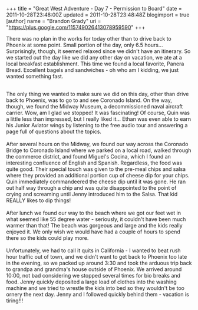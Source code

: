 +++
title = "Great West Adventure - Day 7 - Permission to Board"
date = 2011-10-28T23:48:00Z
updated = 2011-10-28T23:48:48Z
blogimport = true 
[author]
	name = "Brandon Grady"
	uri = "https://plus.google.com/115749026413078959590"
+++

There was no plan in the works for today other than to drive back to Phoenix at some point. Small portion of the day, only 6.5 hours... Surprisingly, though, it seemed relaxed since we didn't have an itinerary. So we started out the day like we did any other day on vacation, we ate at a local breakfast establishment. This time we found a local favorite, Panera Bread. Excellent bagels and sandwiches - oh who am I kidding, we just wanted something fast.<br /><div><br /></div><div>The only thing we wanted to make sure we did on this day, other than drive back to Phoenix, was to go to and see Coronado Island. On the way, though, we found the Midway Museum, a decommissioned naval aircraft carrier. Wow, am I glad we stopped! It was fascinating! Of course, Quin was a little less than impressed, but I really liked it... Ethan was even able to earn his Junior Aviator wings by listening to the free audio tour and answering a page full of questions about the topics.<br /><br />After several hours on the Midway, we found our way across the Coronado Bridge to Coronado Island where we parked on a local road, walked through the commerce district, and found Miguel's Cocina, which I found an interesting confluence of English and Spanish. Regardless, the food was quite good. Their special touch was given to the pre-meal chips and salsa where they provided an additional portion cup of cheese dip for your chips. Quin immediately commandeered the cheese dip until it was gone. He ran out half way through a chip and was quite disappointed to the point of crying and screaming until Jenny introduced him to the Salsa. That kid REALLY likes to dip things!<br /><br />After lunch we found our way to the beach where we got our feet wet in what seemed like 55 degree water - seriously, it couldn't have been much warmer than that! The beach was gorgeous and large and the kids really enjoyed it. We only wish we would have had a couple of hours to spend there so the kids could play more.<br /><br />Unfortunately, we had to call it quits in California - I wanted to beat rush hour traffic out of town, and we didn't want to get back to Phoenix too late in the evening, so we packed up around 3:30 and took the arduous trip back to grandpa and grandma's house outside of Phoenix. We arrived around 10:00, not bad considering we stopped several times for bio breaks and food. Jenny quickly deposited a large load of clothes into the washing machine and we tried to wrestle the kids into bed so they wouldn't be too ornery the next day. Jenny and I followed quickly behind them - vacation is tiring!!!</div>

